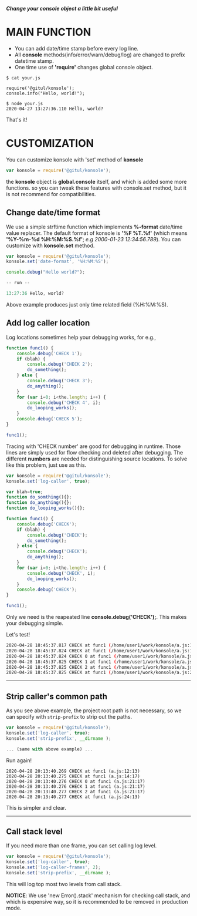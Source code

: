 
***Change your console object a little bit useful***

MAIN FUNCTION
=============

* You can add date/time stamp before every log line.
* All **console** methods(info/error/warn/debug/log) are changed to prefix datetime stamp.
* One time use of **'require'** changes global console object.

```
$ cat your.js

require('@gitul/konsole');
console.info("Hello, world!");

$ node your.js
2020-04-27 13:27:36.110 Hello, world?
```

That's it!

CUSTOMIZATION
=============

You can customize konsole with 'set' method of **konsole**

```javascript
var konsole = require('@gitul/konsole');
```

the **konsole** object is **global.console** itself, and which is added some more functions.
so you can tweak these features with console.set method, but it is not recommend for
compatibilities.

Change date/time format
-----------------------

We use a simple strftime function which implements **%-format** date/time value replacer.
The default format of konsole is **'%F %T.%f'** (which means **'%Y-%m-%d %H:%M:%S.%f'**;
*e.g 2000-01-23 12:34:56.789*). You can customize with **konsole.set** method.

```javascript
var konsole = require('@gitul/konsole');
konsole.set('date-format', '%H:%M:%S');

console.debug("Hello world?");

-- run --

13:27:36 Hello, world?
```

Above example produces just only time related field (%H:%M:%S).

Add log caller location
-----------------------

Log locations sometimes help your debugging works, for e.g.,

```javascript
function func1() {
    console.debug('CHECK 1');
    if (blah) {
        console.debug('CHECK 2');
        do_something();
    } else {
        console.debug('CHECK 3');
        do_anything();
    }
    for (var i=0; i<the.length; i++) {
        console.debug('CHECK 4', i);
        do_looping_works();
    }
    console.debug('CHECK 5');
}

func1();
```

Tracing with 'CHECK number' are good for debugging in runtime. Those lines are simply used
for flow checking and deleted after debugging. The different **numbers** are needed for
distinguishing source locations. To solve like this problem, just use as this.

```javascript
var konsole = require('@gitul/konsole');
konsole.set('log-caller', true);

var blah=true;
function do_somthing(){};
function do_anything(){};
function do_looping_works(){};

function func1() {
    console.debug('CHECK');
    if (blah) {
        console.debug('CHECK');
        do_something();
    } else {
        console.debug('CHECK');
        do_anything();
    }
    for (var i=0; i<the.length; i++) {
        console.debug('CHECK', i);
        do_looping_works();
    }
    console.debug('CHECK');
}

func1();
```

Only we need is the reapeated line **console.debug('CHECK');**. This makes your debugging simple.

Let's test!

```bash
2020-04-28 18:45:37.817 CHECK at func1 (/home/user1/work/konsole/a.js:11:13)
2020-04-28 18:45:37.824 CHECK at func1 (/home/user1/work/konsole/a.js:13:17)
2020-04-28 18:45:37.824 CHECK 0 at func1 (/home/user1/work/konsole/a.js:20:17)
2020-04-28 18:45:37.825 CHECK 1 at func1 (/home/user1/work/konsole/a.js:20:17)
2020-04-28 18:45:37.825 CHECK 2 at func1 (/home/user1/work/konsole/a.js:20:17)
2020-04-28 18:45:37.825 CHECK at func1 (/home/user1/work/konsole/a.js:23:13)
```

---

Strip caller's common path
--------------------------

As you see above example, the project root path is not necessary, so we can specify
with `strip-prefix` to strip out the paths.

```javascript
var konsole = require('@gitul/konsole');
konsole.set('log-caller', true);
konsole.set('strip-prefix', __dirname );

... (same with above example) ...
```

Run again!

```
2020-04-28 20:13:40.269 CHECK at func1 (a.js:12:13)
2020-04-28 20:13:40.275 CHECK at func1 (a.js:14:17)
2020-04-28 20:13:40.276 CHECK 0 at func1 (a.js:21:17)
2020-04-28 20:13:40.276 CHECK 1 at func1 (a.js:21:17)
2020-04-28 20:13:40.277 CHECK 2 at func1 (a.js:21:17)
2020-04-28 20:13:40.277 CHECK at func1 (a.js:24:13)
```

This is simpler and clear.

---

Call stack level
----------------

If you need more than one frame, you can set calling log level.

```javascript
var konsole = require('@gitul/konsole');
konsole.set('log-caller', true);
konsole.set('log-caller-frames', 2);
konsole.set('strip-prefix', __dirname );
```

This will log top most two levels from call stack.

**NOTICE**: We use 'new Error().stack' mechanism for checking call stack, and which is
expensive way, so it is recommended to be removed in production mode.

